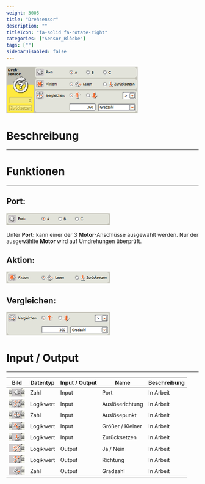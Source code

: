 ```yaml
---
weight: 3005
title: "Drehsensor"
description: ""
titleIcon: "fa-solid fa-rotate-right"
categories: ["Sensor_Blöcke"]
tags: [""]
sidebarDisabled: false
---
```


![Block.png](/images/nxt-images/Kapitel%203%20Sensoren/3.6%20Drehsensor/Block.png)


# Beschreibung
---

# Funktionen
---

## Port:

![Port.png](/images/nxt-images/Kapitel%203%20Sensoren/3.6%20Drehsensor/Port.png)

Unter **Port:** kann einer der 3 **Motor**-Anschlüsse ausgewählt werden. Nur der ausgewählte **Motor** wird auf Umdrehungen überprüft.

## Aktion:

![Aktion.png](/images/nxt-images/Kapitel%203%20Sensoren/3.6%20Drehsensor/Aktion.png)

## Vergleichen:

![Vergleichen.png](/images/nxt-images/Kapitel%203%20Sensoren/3.6%20Drehsensor/Vergleichen.png)

# Input / Output
---

| Bild                                                                                         | Datentyp    | Input / Output | Name     |Beschreibung|
| -------------------------------------------------------------------------------------------- | ------------| ------------ |----------|------------|
| ![Input1.png](/images/nxt-images/Kapitel%203%20Sensoren/3.6%20Drehsensor/Input1.png)  | Zahl      | Input  | Port             | In Arbeit 
| ![Input2.png](/images/nxt-images/Kapitel%203%20Sensoren/3.6%20Drehsensor/Input2.png)  | Logikwert | Input  | Auslöserichtung  | In Arbeit
| ![Input3.png](/images/nxt-images/Kapitel%203%20Sensoren/3.6%20Drehsensor/Input3.png)  | Zahl      | Input  | Auslösepunkt     | In Arbeit
| ![Input4.png](/images/nxt-images/Kapitel%203%20Sensoren/3.6%20Drehsensor/Input4.png)  | Logikwert | Input  | Größer / Kleiner | In Arbeit
| ![Input5.png](/images/nxt-images/Kapitel%203%20Sensoren/3.6%20Drehsensor/Input5.png)  | Logikwert | Input  | Zurücksetzen     | In Arbeit
| ![Input6.png](/images/nxt-images/Kapitel%203%20Sensoren/3.6%20Drehsensor/Input6.png)  | Logikwert | Output | Ja / Nein        | In Arbeit
| ![Input7.png](/images/nxt-images/Kapitel%203%20Sensoren/3.6%20Drehsensor/Input7.png)  | Logikwert | Output | Richtung         | In Arbeit
| ![Input8.png](/images/nxt-images/Kapitel%203%20Sensoren/3.6%20Drehsensor/Input8.png)  | Zahl      | Output | Gradzahl         | In Arbeit
